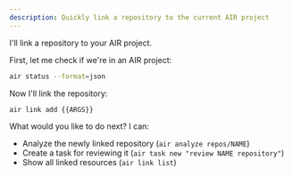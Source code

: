 ```yaml
---
description: Quickly link a repository to the current AIR project
---
```


I'll link a repository to your AIR project.

First, let me check if we're in an AIR project:

```bash
air status --format=json
```

Now I'll link the repository:

```bash
air link add {{ARGS}}
```

What would you like to do next? I can:
- Analyze the newly linked repository (`air analyze repos/NAME`)
- Create a task for reviewing it (`air task new "review NAME repository"`)
- Show all linked resources (`air link list`)
